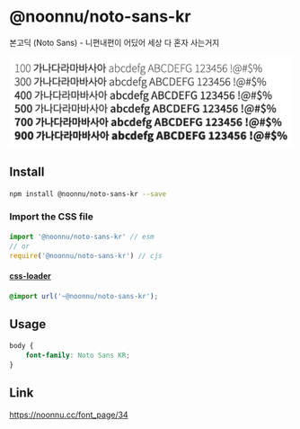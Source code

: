# @noonnu/noto-sans-kr

본고딕 (Noto Sans) - 니편내편이 어딨어 세상 다 혼자 사는거지

![example](./example.png)

## Install

```bash
npm install @noonnu/noto-sans-kr --save
```

### Import the CSS file

```js
import '@noonnu/noto-sans-kr' // esm
// or
require('@noonnu/noto-sans-kr') // cjs
```

#### [css-loader](https://github.com/webpack-contrib/css-loader)

```css
@import url('~@noonnu/noto-sans-kr');
```

## Usage

```css
body {
    font-family: Noto Sans KR;
}
```

## Link

https://noonnu.cc/font_page/34
